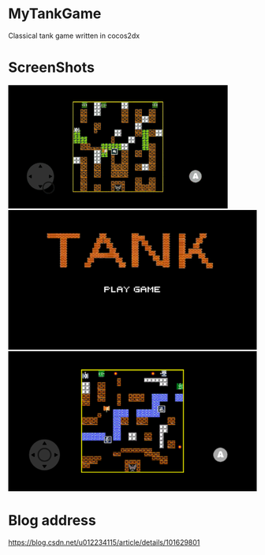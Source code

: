 # MyTankGame
 Classical tank game written in cocos2dx

# ScreenShots
![](./pic/tank_clip.gif)<br/>
![](./pic/tank_start.PNG)<br/>
![](./pic/tank_whole.PNG)<br/>

# Blog address
https://blog.csdn.net/u012234115/article/details/101629801

